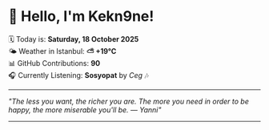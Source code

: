 # 👋 Hello, I'm Kekn9ne!

🗓️ Today is: **Saturday, 18 October 2025**  
🌤️ Weather in Istanbul: **⛅️  +19°C**  
📊 GitHub Contributions: **90**  
🎧 Currently Listening: **Sosyopat** by *Ceg* 🎶

---

_"The less you want, the richer you are. The more you need in order to be happy, the more miserable you'll be. — *Yanni*"_

---
